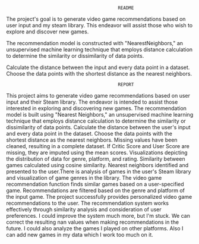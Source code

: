                                               README
The project's goal is to generate video game recommendations based on user input and my steam library. This endeavor will assist those who wish to explore and discover new games.

The recommendation model is constructed with "NearestNeighbors," an unsupervised machine learning technique that employs distance calculation to determine the similarity or dissimilarity of data points.

Calculate the distance between the input and every data point in a dataset.
Choose the data points with the shortest distance as the nearest neighbors.

                                              REPORT
This project aims to generate video game recommendations based on user input and their Steam library. The endeavor is intended to assist those interested in exploring and discovering new games. The recommendation model is built using "Nearest Neighbors," an unsupervised machine learning technique that employs distance calculation to determine the similarity or dissimilarity of data points. Calculate the distance between the user's input and every data point in the dataset. Choose the data points with the shortest distance as the nearest neighbors. Missing values have been cleaned, resulting in a complete dataset. If Critic Score and User Score are missing, they are imputed using the mean scores. Visualizations depicting the distribution of data for genre, platform, and rating. Similarity between games calculated using cosine similarity. Nearest neighbors identified and presented to the user.There is analysis of games in the user's Steam library and visualization of game genres in the library. The video game recommendation function finds similar games based on a user-specified game. Recommendations are filtered based on the genre and platform of the input game. The project successfully provides personalized video game recommendations to the user. The recommendation system works effectively through similarity analysis and consideration of user preferences. I could improve the system much more, but I'm stuck. We can correct the resulting nan values when making recommendations in the future. I could also analyze the games I played on other platforms. Also I can add new games in my data which I work too much on it.
